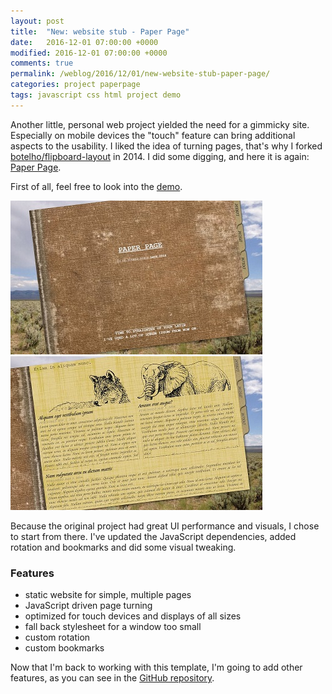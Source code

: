 ```yaml
---
layout: post
title:  "New: website stub - Paper Page"
date:   2016-12-01 07:00:00 +0000
modified: 2016-12-01 07:00:00 +0000 
comments: true
permalink: /weblog/2016/12/01/new-website-stub-paper-page/
categories: project paperpage 
tags: javascript css html project demo
---
```


Another little, personal web project yielded the need for a gimmicky site. Especially on mobile devices the "touch" feature can bring additional aspects to the usability. I liked the idea of turning pages, that's why I forked [botelho/flipboard-layout](https://github.com/botelho/flipboard-layout) in 2014. I did some digging, and here it is again: [Paper Page][paper].

<!--more-->

First of all, feel free to look into the [demo][demo].

![demo-image0][paperpage0] 
![demo-image1][paperpage1]

Because the original project had great UI performance and visuals, I chose to start from there. I've updated the JavaScript dependencies, added rotation and bookmarks and did some visual tweaking.

### Features

 - static website for simple, multiple pages
 - JavaScript driven page turning
 - optimized for touch devices and displays of all sizes
 - fall back stylesheet for a window too small
 - custom rotation
 - custom bookmarks

Now that I'm back to working with this template, I'm going to add other features, as you can see in the [GitHub repository][paper].




[paper]: https://github.com/newtork/website-stub/tree/master/paperpage
[stub]: https://github.com/newtork/website-stub
[demo]: http://newtork.de/paperpage/
[paperpage0]: /content-images/paperpage0.jpg
[paperpage1]: /content-images/paperpage1.jpg